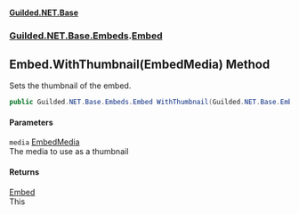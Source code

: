 
#### [Guilded.NET.Base](index 'index')
### [Guilded.NET.Base.Embeds](index#Guilded_NET_Base_Embeds 'Guilded.NET.Base.Embeds').[Embed](Embed 'Guilded.NET.Base.Embeds.Embed')
## Embed.WithThumbnail(EmbedMedia) Method
Sets the thumbnail of the embed.  
```csharp
public Guilded.NET.Base.Embeds.Embed WithThumbnail(Guilded.NET.Base.Embeds.EmbedMedia media);
```

#### Parameters
<a name='Guilded_NET_Base_Embeds_Embed_WithThumbnail(Guilded_NET_Base_Embeds_EmbedMedia)_media'></a>
`media` [EmbedMedia](EmbedMedia 'Guilded.NET.Base.Embeds.EmbedMedia')  
The media to use as a thumbnail
  

#### Returns
[Embed](Embed 'Guilded.NET.Base.Embeds.Embed')  
This
